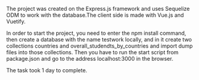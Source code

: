 The project was created on the Express.js framework and uses Sequelize ODM to work with the database.The client side is made with Vue.js and Vuetify.

In order to start the project, you need to enter the npm install command, then create a database with the name testwork locally,
and in it create two collections countries and overall_studendts_by_countries and import dump files into those collections.
Then you have to run the start script from package.json and go to the address localhost:3000 in the browser.

The task took 1 day to complete.